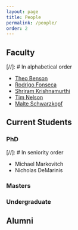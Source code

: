 ```yaml
---
layout: page
title: People
permalink: /people/
order: 2
---
```


## Faculty
[//]: # In alphabetical order
 - [Theo Benson](https://cs.brown.edu/~tab)
 - [Rodrigo Fonseca](https://cs.brown.edu/~rfonseca)
 - [Shriram Krishnamurthi](https://cs.brown.edu/~sk)
 - [Tim Nelson](https://cs.brown.edu/~tn)
 - [Malte Schwarzkopf](https://cs.brown.edu/~malte)

## Current Students
### PhD

[//]: # In seniority order
 - Michael Markovitch
 - Nicholas DeMarinis
### Masters
### Undergraduate

## Alumni


